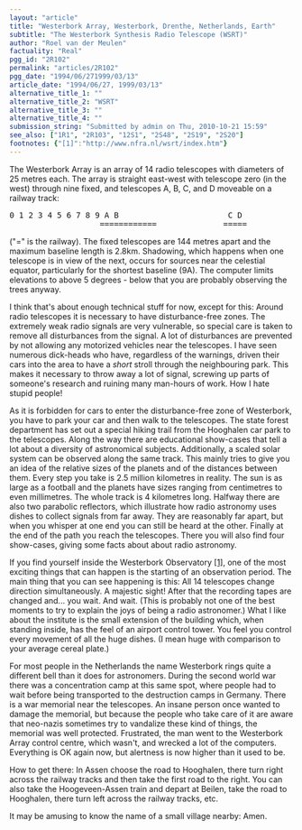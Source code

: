 ```yaml
---
layout: "article"
title: "Westerbork Array, Westerbork, Drenthe, Netherlands, Earth"
subtitle: "The Westerbork Synthesis Radio Telescope (WSRT)"
author: "Roel van der Meulen"
factuality: "Real"
pgg_id: "2R102"
permalink: "articles/2R102"
pgg_date: "1994/06/271999/03/13"
article_date: "1994/06/27, 1999/03/13"
alternative_title_1: ""
alternative_title_2: "WSRT"
alternative_title_3: ""
alternative_title_4: ""
submission_string: "Submitted by admin on Thu, 2010-10-21 15:59"
see_also: ["1R1", "2R103", "12S1", "2S48", "2S19", "2S20"]
footnotes: {"[1]":"http://www.nfra.nl/wsrt/index.htm"}
---
```

<div>
<p>The Westerbork Array is an array of 14 radio telescopes with diameters of 25 metres each. The array is straight east-west with telescope zero (in the west) through nine fixed, and telescopes A, B, C, and D moveable on a railway track:</p>
<pre>
0 1 2 3 4 5 6 7 8 9 A B                       C D
                   ============              =====
</pre>
<p>("=" is the railway). The fixed telescopes are 144 metres apart and the maximum baseline length is 2.8km. Shadowing, which happens when one telescope is in view of the next, occurs for sources near the celestial equator, particularly for the shortest baseline (9A). The computer limits elevations to above 5 degrees - below that you are probably observing the trees anyway.</p>
<p>I think that's about enough technical stuff for now, except for this: Around radio telescopes it is necessary to have disturbance-free zones. The extremely weak radio signals are very vulnerable, so special care is taken to remove all disturbances from the signal. A lot of disturbances are prevented by not allowing any motorized vehicles near the telescopes. I have seen numerous dick-heads who have, regardless of the warnings, driven their cars into the area to have a <em>short</em> stroll through the neighbouring park. This makes it necessary to throw away a lot of signal, screwing up parts of someone's research and ruining many man-hours of work. How I hate stupid people!</p>
<p>As it is forbidden for cars to enter the disturbance-free zone of Westerbork, you have to park your car and then walk to the telescopes. The state forest department has set out a special hiking trail from the Hooghalen car park to the telescopes. Along the way there are educational show-cases that tell a lot about a diversity of astronomical subjects. Additionally, a scaled solar system can be observed along the same track. This mainly tries to give you an idea of the relative sizes of the planets and of the distances between them. Every step you take is 2.5 million kilometres in reality. The sun is as large as a football and the planets have sizes ranging from centimetres to even millimetres. The whole track is 4 kilometres long. Halfway there are also two parabolic reflectors, which illustrate how radio astronomy uses dishes to collect signals from far away. They are reasonably far apart, but when you whisper at one end you can still be heard at the other. Finally at the end of the path you reach the telescopes. There you will also find four show-cases, giving some facts about about radio astronomy.</p>
<p>If you find yourself inside the Westerbork Observatory <a href="#footnotes.1" class="footnote-link">[1]</a>, one of the most exciting things that can happen is the starting of an observation period. The main thing that you can see happening is this: All 14 telescopes change direction simultaneously. A majestic sight! After that the recording tapes are changed and... you wait. And wait. (This is probably not one of the best moments to try to explain the joys of being a radio astronomer.) What I like about the institute is the small extension of the building which, when standing inside, has the feel of an airport control tower. You feel you control every movement of all the huge dishes. (I mean huge with comparison to your average cereal plate.)</p>
<p>For most people in the Netherlands the name Westerbork rings quite a different bell than it does for astronomers. During the second world war there was a concentration camp at this same spot, where people had to wait before being transported to the destruction camps in Germany. There is a war memorial near the telescopes. An insane person once wanted to damage the memorial, but because the people who take care of it are aware that neo-nazis sometimes try to vandalize these kind of things, the memorial was well protected. Frustrated, the man went to the Westerbork Array control centre, which wasn't, and wrecked a lot of the computers. Everything is OK again now, but alertness is now higher than it used to be.</p>
<p>How to get there: In Assen choose the road to Hooghalen, there turn right across the railway tracks and then take the first road to the right. You can also take the Hoogeveen-Assen train and depart at Beilen, take the road to Hooghalen, there turn left across the railway tracks, etc.</p>
<p>It may be amusing to know the name of a small village nearby: Amen.</p>
</div>
